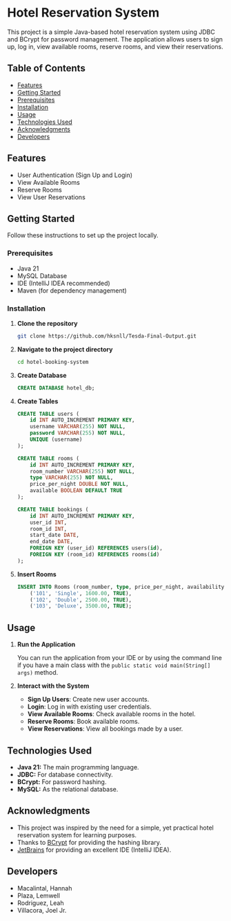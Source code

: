 # Hotel Reservation System

This project is a simple Java-based hotel reservation system using JDBC and BCrypt for password management. The application allows users to sign up, log in, view available rooms, reserve rooms, and view their reservations.

## Table of Contents
- [Features](#features)
- [Getting Started](#getting-started)
- [Prerequisites](#prerequisites)
- [Installation ](#installation)
- [Usage](#usage)
- [Technologies Used](#technologies-used)
- [Acknowledgments](#acknowledgments)
- [Developers](#developers)

## Features
- User Authentication (Sign Up and Login)
- View Available Rooms
- Reserve Rooms
- View User Reservations

## Getting Started

Follow these instructions to set up the project locally.

### Prerequisites
- Java 21
- MySQL Database
- IDE (IntelliJ IDEA recommended)
- Maven (for dependency management)

### Installation
1. **Clone the repository**
    ```bash
    git clone https://github.com/hksnll/Tesda-Final-Output.git
    ```

2. **Navigate to the project directory**
    ```bash
    cd hotel-booking-system
    ```

3. **Create Database**
    ```sql
    CREATE DATABASE hotel_db;
    ```

4. **Create Tables**
    ```sql
    CREATE TABLE users (
        id INT AUTO_INCREMENT PRIMARY KEY,
        username VARCHAR(255) NOT NULL,
        password VARCHAR(255) NOT NULL,
        UNIQUE (username)
    );

    CREATE TABLE rooms (
        id INT AUTO_INCREMENT PRIMARY KEY,
        room_number VARCHAR(255) NOT NULL,
        type VARCHAR(255) NOT NULL,
        price_per_night DOUBLE NOT NULL,
        available BOOLEAN DEFAULT TRUE
    );

    CREATE TABLE bookings (
        id INT AUTO_INCREMENT PRIMARY KEY,
        user_id INT,
        room_id INT,
        start_date DATE,
        end_date DATE,
        FOREIGN KEY (user_id) REFERENCES users(id),
        FOREIGN KEY (room_id) REFERENCES rooms(id)
    );
    ```

5. **Insert Rooms**
    ```sql
    INSERT INTO Rooms (room_number, type, price_per_night, availability) VALUES
        ('101', 'Single', 1600.00, TRUE),
        ('102', 'Double', 2500.00, TRUE),
        ('103', 'Deluxe', 3500.00, TRUE);
    ```
    
    

## Usage
1. **Run the Application**

    You can run the application from your IDE or by using the command line if you have a main class with the `public static void main(String[] args)` method.

2. **Interact with the System**

    - **Sign Up Users**: Create new user accounts.
    - **Login**: Log in with existing user credentials.
    - **View Available Rooms**: Check available rooms in the hotel.
    - **Reserve Rooms**: Book available rooms.
    - **View Reservations**: View all bookings made by a user.

## Technologies Used
- **Java 21:** The main programming language.
- **JDBC:** For database connectivity.
- **BCrypt:** For password hashing.
- **MySQL:** As the relational database.

## Acknowledgments
- This project was inspired by the need for a simple, yet practical hotel reservation system for learning purposes.
- Thanks to [BCrypt](https://www.mindrot.org/projects/jBCrypt/) for providing the hashing library.
- [JetBrains](https://www.jetbrains.com/) for providing an excellent IDE (IntelliJ IDEA).

## Developers
- Macalintal, Hannah
- Plaza, Lemwell
- Rodriguez, Leah
- Villacora, Joel Jr.
